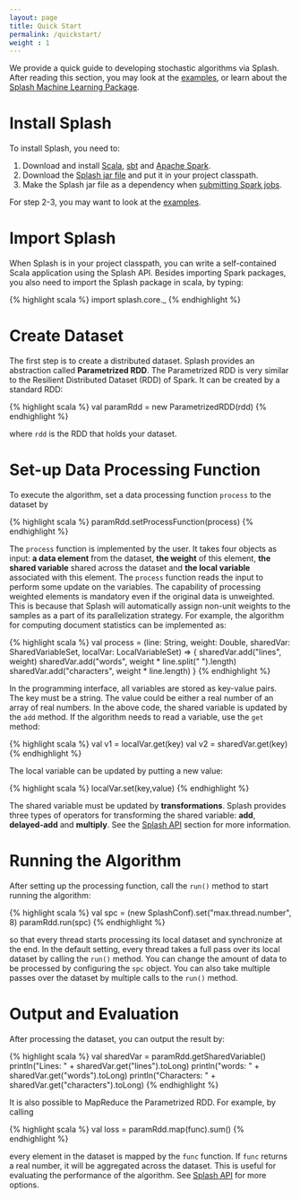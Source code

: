 ```yaml
---
layout: page
title: Quick Start
permalink: /quickstart/
weight : 1
---
```


We provide a quick guide to developing stochastic algorithms via Splash. After reading this section, you may look at the [examples]({{site.baseurl}}/example/), or learn about the [Splash Machine Learning Package]({{site.baseurl}}/mlpackage/).

# Install Splash

To install Splash, you need to:

1. Download and install [Scala](http://www.scala-lang.org/index.html), [sbt](http://www.scala-sbt.org/index.html) and [Apache Spark](https://spark.apache.org/).
2. Download the [Splash jar file](https://github.com/zhangyuc/splash/blob/master/target/scala-2.10/splash-0.1.0.jar?raw=true) and put it in your project classpath.
3. Make the Splash jar file as a dependency when [submitting Spark jobs](http://spark.apache.org/docs/latest/submitting-applications.html).

For step 2-3, you may want to look at the [examples]({{site.baseurl}}/example/).

# Import Splash

When Splash is in your project classpath, you can write a self-contained Scala application using the Splash API. Besides importing Spark packages, you also need to import the Splash package in scala, by typing:

{% highlight scala %}
import splash.core._
{% endhighlight %}

# Create Dataset

The first step is to create a distributed dataset. Splash provides an abstraction called **Parametrized RDD**. The Parametrized RDD is very similar to the Resilient Distributed Dataset (RDD) of Spark. It can be created by a standard RDD:

{% highlight scala %}
val paramRdd = new ParametrizedRDD(rdd)
{% endhighlight %}

where `rdd` is the RDD that holds your dataset. 

# Set-up Data Processing Function

To execute the algorithm, set a data processing function `process` to the dataset by

{% highlight scala %}
paramRdd.setProcessFunction(process)
{% endhighlight %}

The `process` function is implemented by the user. It takes four objects as input: **a data element** from the dataset, **the weight** of this element, **the shared variable** shared across the dataset and **the local variable** associated with this element. The `process` function reads the input to perform some update on the variables. The capability of processing weighted elements is mandatory even if the original data is unweighted. This is because that Splash will automatically assign non-unit weights to the samples as a part of its parallelization strategy. For example, the algorithm for computing document statistics can be implemented as:

{% highlight scala %}
val process = (line: String, weight: Double, sharedVar: SharedVariableSet,  localVar: LocalVariableSet) => {
  sharedVar.add("lines", weight)
  sharedVar.add("words", weight * line.split(" ").length)
  sharedVar.add("characters", weight * line.length)
}
{% endhighlight %}

In the programming interface, all variables are stored as key-value pairs. The key must be a string. The value could be either a real number of an array of real numbers. In the above code, the shared variable is updated by the `add` method. If the algorithm needs to read a variable, use the `get` method:

{% highlight scala %}
val v1 = localVar.get(key)
val v2 = sharedVar.get(key)
{% endhighlight %}

The local variable can be updated by putting a new value:

{% highlight scala %}
localVar.set(key,value)
{% endhighlight %}

The shared variable must be updated by **transformations**. Splash provides three types of operators for transforming the shared variable: **add**, **delayed-add** and **multiply**. See the [Splash API]({{site.baseurl}}/api/) section for more information.

# Running the Algorithm

After setting up the processing function, call the `run()` method to start running the algorithm:

{% highlight scala %}
val spc = (new SplashConf).set("max.thread.number", 8)
paramRdd.run(spc)
{% endhighlight %}

so that every thread starts processing its local dataset and synchronize at the end. In the default setting, every thread takes a full pass over its local dataset by calling the `run()` method. You can change the amount of data to be processed by configuring the `spc` object. You can also take multiple passes over the dataset by multiple calls to the `run()` method.

# Output and Evaluation

After processing the dataset, you can output the result by:

{% highlight scala %}
val sharedVar = paramRdd.getSharedVariable()
println("Lines: " + sharedVar.get("lines").toLong)
println("words: " + sharedVar.get("words").toLong)
println("Characters: " + sharedVar.get("characters").toLong)
{% endhighlight %}

It is also possible to MapReduce the Parametrized RDD. For example, by calling

{% highlight scala %}
val loss = paramRdd.map(func).sum()
{% endhighlight %}

every element in the dataset is mapped by the `func` function. If `func` returns a real number, it will be aggregated across the dataset. This is useful for evaluating the performance of the algorithm. See [Splash API]({{site.baseurl}}/api/) for more options.


